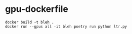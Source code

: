 # gpu-dockerfile


```docker
docker build -t bleh .
docker run --gpus all -it bleh poetry run python ltr.py
```